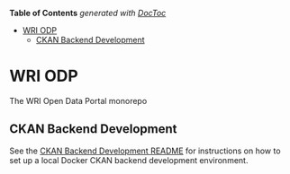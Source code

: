 <!-- START doctoc generated TOC please keep comment here to allow auto update -->
<!-- DON'T EDIT THIS SECTION, INSTEAD RE-RUN doctoc TO UPDATE -->
**Table of Contents**  *generated with [DocToc](https://github.com/thlorenz/doctoc)*

- [WRI ODP](#wri-odp)
  - [CKAN Backend Development](#ckan-backend-development)

<!-- END doctoc generated TOC please keep comment here to allow auto update -->

# WRI ODP

The WRI Open Data Portal monorepo

## CKAN Backend Development

See the [CKAN Backend Development README](ckan-backend-dev/README.md) for instructions on how to set up a local Docker CKAN backend development environment.
